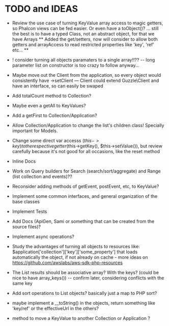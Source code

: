 # TODO and IDEAS

- Review the use case of turning KeyValue array access to magic getters, so Phalcon views can be fed easier. Or even have a toObject()? ... still the best is to have a typed Class, not an abstract object, for that we have Arrays
** Added the get/setters, now will consider to allow both getters and arrayAccess to read restricted properties like 'key', 'ref' etc... **

- ! consider turning all objects paramaters to a single array!!?? -- long parameter list on constructor is too crazy to follow anyway...

- Maybe move out the Client from the application, so every object would consistently have ->setClient — Client could extend Guzzle\Client and have an interface, so can easily be swaped

- Add totalCount method to Collection?

- Maybe even a getAll to KeyValues?

- Add a getFirst to Collection/Application?

- Allow Collection/Application to change the list's children class! Specially important for Models.

- Change some direct var accesss ($this->key) to the respective getter ($this->getKey(), $this->setValue()), but review carefully because it's not good for all occasions, like the reset method

- Inline Docs

- Work on Query builders for Search (search/sort/aggregate) and Range (list collection and events)??

- Reconsider adding methods of getEvent, postEvent, etc, to KeyValue?

- Implement some common interfaces, and general organization of the base classes

- Implement Tests

- Add Docs (ApiGen, Sami or something that can be created from the source files)?

- Implement async operations?

- Study the advantages of turning all objects to resources like: $application['collection']['key']['some_property'] that loads automatically the object, if not already on cache  - more ideas on https://github.com/awslabs/aws-sdk-php-resources

- The List results should be associative array? With the keys? (could be nice to have array_keys()) -- confirm later, considering conflicts with the same key

- Add sort operations to List objects? basically just a map to PHP sort?

- maybe implement a __toString() in the objects, return something like 'key/ref' or the effectiveUrl in the others?

- method to move a KeyValue to another Collection or Application ?

